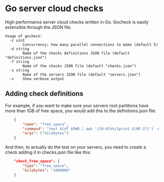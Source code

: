 # Go server cloud checks

High performance server cloud checks written in Go. Gocheck is easily extensible through the JSON file.

```
Usage of gocheck:
  -c uint
        Concurrency; how many parallel connections to make (default 5)
  -d string
        Name of the checks definitions JSON file (default "definitions.json")
  -f string
        Name of the checks JSON file (default "checks.json")
  -s string
        Name of the servers JSON file (default "servers.json")
  -v    Show verbose output
```

## Adding check definitions

For example, if you want to make sure your servers root partitions have more than 1GB of free space, you would add this to the definitions.json file:


```json
    {
        "name": "free_space",
        "command": "test $(df $PWD | awk '/[0-9]%%/{print $(NF-2)}') -gt %s",
        "args": ["kilobytes"]
    }
```

And then, to actually do the test on your servers, you need to create a check adding it in checks.json file like this:

```json
    "check_free_space": {
        "type": "free_space",
        "kilobytes": "1000000"
    }
```